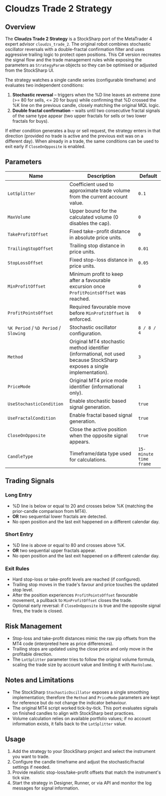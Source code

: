 # Cloudzs Trade 2 Strategy

## Overview
The **Cloudzs Trade 2 Strategy** is a StockSharp port of the MetaTrader 4 expert advisor `cloudzs_trade_2`. The original robot combines stochastic oscillator reversals with a double-fractal confirmation filter and uses aggressive trailing logic to protect open positions. This C# version recreates the signal flow and the trade management rules while exposing the parameters as `StrategyParam` objects so they can be optimised or adjusted from the StockSharp UI.

The strategy watches a single candle series (configurable timeframe) and evaluates two independent conditions:

1. **Stochastic reversal** – triggers when the %D line leaves an extreme zone (>= 80 for sells, <= 20 for buys) while confirming that %D crossed the %K line on the previous candle, closely matching the original MQL logic.
2. **Double fractal confirmation** – waits until two consecutive fractal signals of the same type appear (two upper fractals for sells or two lower fractals for buys).

If either condition generates a buy or sell request, the strategy enters in that direction (provided no trade is active and the previous exit was on a different day). When already in a trade, the same conditions can be used to exit early if `CloseOnOpposite` is enabled.

## Parameters
| Name | Description | Default |
| ---- | ----------- | ------- |
| `LotSplitter` | Coefficient used to approximate trade volume from the current account value. | `0.1` |
| `MaxVolume` | Upper bound for the calculated volume (0 disables the cap). | `0` |
| `TakeProfitOffset` | Fixed take-profit distance in absolute price units. | `0` |
| `TrailingStopOffset` | Trailing stop distance in price units. | `0.01` |
| `StopLossOffset` | Fixed stop-loss distance in price units. | `0.05` |
| `MinProfitOffset` | Minimum profit to keep after a favourable excursion once `ProfitPointsOffset` was reached. | `0` |
| `ProfitPointsOffset` | Required favourable move before `MinProfitOffset` is enforced. | `0` |
| `%K Period` / `%D Period` / `Slowing` | Stochastic oscillator configuration. | `8 / 8 / 4` |
| `Method` | Original MT4 stochastic method identifier (informational, not used because StockSharp exposes a single implementation). | `3` |
| `PriceMode` | Original MT4 price mode identifier (informational only). | `1` |
| `UseStochasticCondition` | Enable stochastic based signal generation. | `true` |
| `UseFractalCondition` | Enable fractal based signal generation. | `true` |
| `CloseOnOpposite` | Close the active position when the opposite signal appears. | `true` |
| `CandleType` | Timeframe/data type used for calculations. | `15-minute time frame` |

## Trading Signals
### Long Entry
- %D line is below or equal to 20 and crosses below %K (matching the prior-candle comparison from MT4).
- **OR** two sequential lower fractals are detected.
- No open position and the last exit happened on a different calendar day.

### Short Entry
- %D line is above or equal to 80 and crosses above %K.
- **OR** two sequential upper fractals appear.
- No open position and the last exit happened on a different calendar day.

### Exit Rules
- Hard stop-loss or take-profit levels are reached (if configured).
- Trailing stop moves in the trade's favour and price touches the updated stop level.
- After the position experiences `ProfitPointsOffset` favourable movement, a pullback to `MinProfitOffset` closes the trade.
- Optional early reversal: if `CloseOnOpposite` is true and the opposite signal fires, the trade is closed.

## Risk Management
- Stop-loss and take-profit distances mimic the raw pip offsets from the MT4 code (interpreted here as price differences).
- Trailing stops are updated using the close price and only move in the profitable direction.
- The `LotSplitter` parameter tries to follow the original volume formula, scaling the trade size by account value and limiting it with `MaxVolume`.

## Notes and Limitations
- The StockSharp `StochasticOscillator` exposes a single smoothing implementation; therefore the `Method` and `PriceMode` parameters are kept for reference but do not change the indicator behaviour.
- The original MT4 script worked tick-by-tick. This port evaluates signals on finished candles to align with StockSharp best practices.
- Volume calculation relies on available portfolio values; if no account information exists, it falls back to the `LotSplitter` value.

## Usage
1. Add the strategy to your StockSharp project and select the instrument you want to trade.
2. Configure the candle timeframe and adjust the stochastic/fractal settings if needed.
3. Provide realistic stop-loss/take-profit offsets that match the instrument's tick size.
4. Start the strategy in Designer, Runner, or via API and monitor the log messages for signal information.
